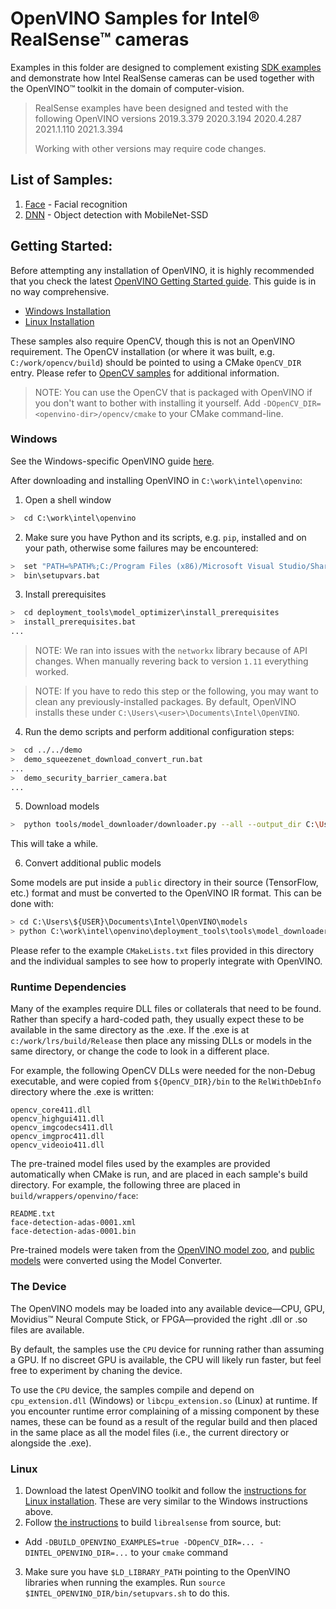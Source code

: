 ﻿# OpenVINO Samples for Intel® RealSense™ cameras
Examples in this folder are designed to complement existing
[SDK examples](../../examples) and demonstrate how Intel RealSense cameras can
be used together with the OpenVINO™ toolkit in the domain of computer-vision.

> RealSense examples have been designed and tested with the following OpenVINO versions
> 2019.3.379
> 2020.3.194
> 2020.4.287
> 2021.1.110
> 2021.3.394
>
> Working with other versions may require code changes.

## List of Samples:
1. [Face](./face) - Facial recognition
2. [DNN](./dnn) - Object detection with MobileNet-SSD

## Getting Started:
Before attempting any installation of OpenVINO, it is highly recommended that
you check the latest [OpenVINO Getting Started guide](https://docs.openvinotoolkit.org/latest/index.html). This guide is in no way comprehensive.

* [Windows Installation](#windows)
* [Linux Installation](#linux)

These samples also require OpenCV, though this is not an OpenVINO requirement.
The OpenCV installation (or where it was built, e.g. `C:/work/opencv/build`)
should be pointed to using a CMake `OpenCV_DIR` entry. Please refer to
[OpenCV samples](../opencv) for additional information.
> NOTE: You can use the OpenCV that is packaged with OpenVINO if you don't want
> to bother with installing it yourself. Add `-DOpenCV_DIR=<openvino-dir>/opencv/cmake`
> to your CMake command-line.

### Windows

See the Windows-specific OpenVINO guide [here](https://docs.openvinotoolkit.org/latest/_docs_install_guides_installing_openvino_windows.html).

After downloading and installing OpenVINO in `C:\work\intel\openvino`:

1. Open a shell window
```bash
>  cd C:\work\intel\openvino
```

2. Make sure you have Python and its scripts, e.g. `pip`, installed and on your
path, otherwise some failures may be encountered:
```bash
>  set "PATH=%PATH%;C:/Program Files (x86)/Microsoft Visual Studio/Shared/Python36_64;C:\Program Files (x86)\Microsoft Visual Studio\Shared\Python36_64\Scripts"
>  bin\setupvars.bat
```

3. Install prerequisites
```bash
>  cd deployment_tools\model_optimizer\install_prerequisites
>  install_prerequisites.bat
...
```
 > NOTE: We ran into issues with the `networkx` library because of API changes.
 > When manually revering back to version `1.11` everything worked.

 > NOTE: If you have to redo this step or the following, you may want to clean
 > any previously-installed packages. By default, OpenVINO installs these under
 > `C:\Users\<user>\Documents\Intel\OpenVINO`.

4. Run the demo scripts and perform additional configuration steps:
```bash
>  cd ../../demo
>  demo_squeezenet_download_convert_run.bat
...
>  demo_security_barrier_camera.bat
...
```

5. Download models
```bash
>  python tools/model_downloader/downloader.py --all --output_dir C:\Users\<user>\Documents\Intel\OpenVINO\models
```
 This will take a while.


6. Convert additional public models

 Some models are put inside a `public` directory in their source (TensorFlow,
 etc.) format and must be converted to the OpenVINO IR format. This can be done
 with:
```bash
> cd C:\Users\${USER}\Documents\Intel\OpenVINO\models
> python C:\work\intel\openvino\deployment_tools\tools\model_downloader\converter.py --name faster_rcnn_resnet101_coco [--mo C:\work\intel\openvino\deployment_tools\model_optimizer\mo.py]
```


Please refer to the example `CMakeLists.txt` files provided in this directory
and the individual samples to see how to properly integrate with OpenVINO.


### Runtime Dependencies

Many of the examples require DLL files or collaterals that need to be found.
Rather than specify a hard-coded path, they usually expect these to be available
in the same directory as the .exe.
If the .exe is at `c:/work/lrs/build/Release` then place any missing DLLs or
models in the same directory, or change the code to look in a different place.

For example, the following OpenCV DLLs were needed for the non-Debug executable,
and were copied from `${OpenCV_DIR}/bin` to the `RelWithDebInfo` directory where
the .exe is written:

    opencv_core411.dll
    opencv_highgui411.dll
    opencv_imgcodecs411.dll
    opencv_imgproc411.dll
    opencv_videoio411.dll

The pre-trained model files used by the examples are provided automatically when
CMake is run, and are placed in each sample's build directory. For example, the
following three are placed in `build/wrappers/openvino/face`:

    README.txt
    face-detection-adas-0001.xml
    face-detection-adas-0001.bin

Pre-trained models were taken from the [OpenVINO model zoo](https://software.intel.com/en-us/openvino-toolkit/documentation/pretrained-models),
and [public models](https://software.intel.com/en-us/articles/model-downloader-essentials)
were converted using the Model Converter.

### The Device

The OpenVINO models may be loaded into any available device—CPU, GPU, Movidius™
Neural Compute Stick, or FPGA—provided the right .dll or .so files are
available.

By default, the samples use the `CPU` device for running rather than assuming a
GPU. If no discreet GPU is available, the CPU will likely run faster, but feel
free to experiment by chaning the device.

To use the `CPU` device, the samples compile and depend on `cpu_extension.dll`
(Windows) or `libcpu_extension.so` (Linux) at runtime.
If you encounter runtime error complaining of a missing component by these names,
these can be found as a result of the regular build and then placed in the same
place as all the model files (i.e., the current directory or alongside the .exe).

### Linux

1. Download the latest OpenVINO toolkit and follow the [instructions for Linux installation](https://docs.openvinotoolkit.org/latest/_docs_install_guides_installing_openvino_linux.html). These are very similar to
the Windows instructions above.
2. Follow [the instructions](https://github.com/IntelRealSense/librealsense/blob/master/doc/installation_linux_manual.md) to build `librealsense` from source, but:
 * Add `-DBUILD_OPENVINO_EXAMPLES=true -DOpenCV_DIR=... -DINTEL_OPENVINO_DIR=...` to your `cmake` command
3. Make sure you have `$LD_LIBRARY_PATH` pointing to the OpenVINO libraries when
 running the examples. Run `source $INTEL_OPENVINO_DIR/bin/setupvars.sh` to do
 this.
